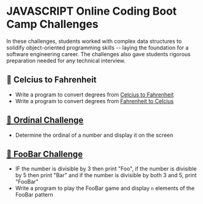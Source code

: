 # JAVASCRIPT Online Coding Boot Camp Challenges

In these challenges, students worked with complex data structures to solidify object-oriented programming skills -- 
laying the foundation for a software engineering career. The challenges also gave students rigorous preparation 
needed for any technical interview.



## 🧮 Celcius to Fahrenheit
* Write a program to convert degrees from [Celcius to Fahrenheit](https://github.com/AnaBoca/bootcamp-javascript-challenges/blob/master/js-challenges/cel2fah.js)
* Write a program to convert degrees from [Fahrenheit to Celcius](https://github.com/AnaBoca/bootcamp-javascript-challenges/blob/master/js-challenges/fah2cel.js)


## [🧮 Ordinal Challenge](https://github.com/AnaBoca/bootcamp-javascript-challenges/blob/master/js-challenges/ordinal_challenge.js)
* Determine the ordinal of a number and display it on the screen


## [🧮 FooBar Challenge](https://github.com/AnaBoca/bootcamp-javascript-challenges/blob/master/js-challenges/foobar_challenge.js)
* IF the number is divisible by 3 then print "Foo", if the number is divisible by 5 then print "Bar" and if the number is divisible by both 3 and 5, print "FooBar"
* Write a program to play the FooBar game and display `n` elements of the FooBar pattern

